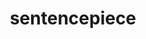 ---
title: "sentencepiece"
layout: cache
categories: [package, develop]
meta: {"versions": ["0.1.91"], "compilers": ["gcc@=7.3.1"], "oss": ["amzn2"], "platforms": ["linux"], "targets": ["x86_64_v3"], "stacks": [], "num_specs": 4, "num_specs_by_stack": {}}
spec_details: [{"hash": "5prvw65n4xacut3bzdk5dntmo5jimtjs", "compiler": "gcc@=7.3.1", "versions": ["0.1.91"], "os": "amzn2", "platform": "linux", "target": "x86_64_v3", "variants": ["build_system=cmake", "build_type=RelWithDebInfo", "~ipo"], "stacks": [], "size": "-", "tarball": "https://binaries.spack.io/develop/build_cache/linux-amzn2-x86_64_v3/gcc-7.3.1/sentencepiece-0.1.91/linux-amzn2-x86_64_v3-gcc-7.3.1-sentencepiece-0.1.91-5prvw65n4xacut3bzdk5dntmo5jimtjs.spack"}, {"hash": "p64mczxlidgllrp4figd7q5c35y6f562", "compiler": "gcc@=7.3.1", "versions": ["0.1.91"], "os": "amzn2", "platform": "linux", "target": "x86_64_v3", "variants": ["build_type=RelWithDebInfo", "~ipo"], "stacks": [], "size": "-", "tarball": "https://binaries.spack.io/develop/build_cache/linux-amzn2-x86_64_v3/gcc-7.3.1/sentencepiece-0.1.91/linux-amzn2-x86_64_v3-gcc-7.3.1-sentencepiece-0.1.91-p64mczxlidgllrp4figd7q5c35y6f562.spack"}, {"hash": "io6x6bqjbwrvygcvncksqayh7ngpll4d", "compiler": "gcc@=7.3.1", "versions": ["0.1.91"], "os": "amzn2", "platform": "linux", "target": "x86_64_v3", "variants": ["build_type=RelWithDebInfo", "~ipo"], "stacks": [], "size": "-", "tarball": "https://binaries.spack.io/develop/build_cache/linux-amzn2-x86_64_v3/gcc-7.3.1/sentencepiece-0.1.91/linux-amzn2-x86_64_v3-gcc-7.3.1-sentencepiece-0.1.91-io6x6bqjbwrvygcvncksqayh7ngpll4d.spack"}, {"hash": "eqvt3dfhb4j6ogakw2uzs4yvrq46zd3q", "compiler": "gcc@=7.3.1", "versions": ["0.1.91"], "os": "amzn2", "platform": "linux", "target": "x86_64_v3", "variants": ["build_system=cmake", "build_type=RelWithDebInfo", "~ipo"], "stacks": [], "size": "-", "tarball": "https://binaries.spack.io/develop/build_cache/linux-amzn2-x86_64_v3/gcc-7.3.1/sentencepiece-0.1.91/linux-amzn2-x86_64_v3-gcc-7.3.1-sentencepiece-0.1.91-eqvt3dfhb4j6ogakw2uzs4yvrq46zd3q.spack"}]
---